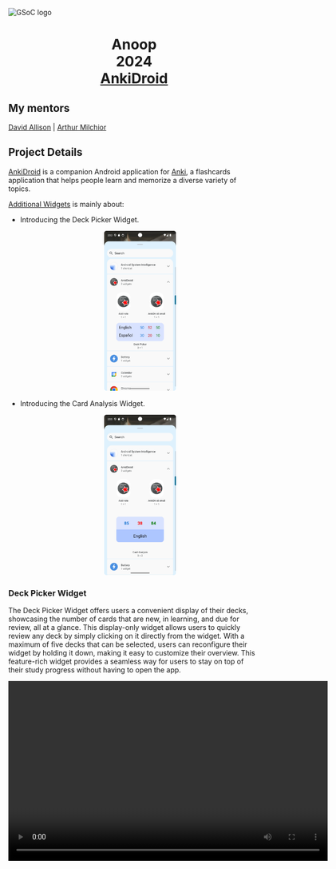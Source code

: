 ![GSoC logo](https://developers.google.com/open-source/gsoc/resources/downloads/GSoC-logo-horizontal.svg)

<h1 align="center">Anoop<br>2024 <br> 
  <a href="[AnkiDroid](https://github.com/ankidroid/Anki-Android)">AnkiDroid</a> </h1>

## My mentors
[David Allison](https://github.com/david-allison) | [Arthur Milchior](https://github.com/Arthur-Milchior)

## Project Details

[AnkiDroid](https://github.com/ankidroid/Anki-Android) is a companion Android application for [Anki](https://github.com/ankitects/anki), a 
flashcards application that helps people learn and memorize a diverse variety of topics. 

[Additional Widgets](https://summerofcode.withgoogle.com/programs/2024/projects/w1n3pqnM) is mainly about:
* Introducing the Deck Picker Widget.
  <p align="center">
    <img alt="" src="files/DeckPicker.png" width="30%" height="30%">
  </p>
* Introducing the Card Analysis Widget.
    <p align="center">
    <img alt="" src="files/CardAnalysis.png" width="30%" height="30%">
    </p>

### Deck Picker Widget
The Deck Picker Widget offers users a convenient display of their decks, showcasing the number of cards that are new, in learning, and due for review, all at a glance. This display-only widget allows users to quickly review any deck by simply clicking on it directly from the widget. With a maximum of five decks that can be selected, users can reconfigure their widget by holding it down, making it easy to customize their overview. This feature-rich widget provides a seamless way for users to stay on top of their study progress without having to open the app.



<video width="640" height="360" controls>
  <source src="files/DeckPickerWidget.mp4" type="video/mp4">
  Your browser does not support the video tag.
</video>
